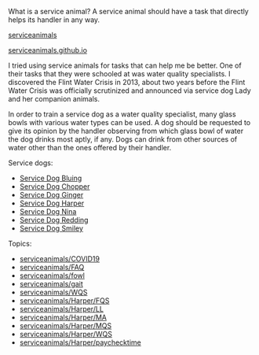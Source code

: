 <link rel="prerender" href="https://serviceanimals.github.io/">

What is a service animal? A service animal should have a task that directly helps its handler in any way.

[serviceanimals](https://github.com/serviceanimals/serviceanimals.github.io/)

[serviceanimals.github.io](https://serviceanimals.github.io/)

I tried using service animals for tasks that can help me be better.  One of their tasks that they were schooled at was water quality specialists.  I discovered the Flint Water Crisis in 2013, about two years before the Flint Water Crisis was officially scrutinized and announced via service dog Lady and her companion animals.

In order to train a service dog as a water quality specialist, many glass bowls with various water types can be used.  A dog should be requested to give its opinion by the handler observing from which glass bowl of water the dog drinks most aptly, if any.  Dogs can drink from other sources of water other than the ones offered by their handler.

Service dogs:
   * [Service Dog Bluing](https://serviceanimals.github.io/Bluing/)
   * [Service Dog Chopper](https://serviceanimals.github.io/Chopper/)
   * [Service Dog Ginger](https://serviceanimals.github.io/Ginger/)
   * [Service Dog Harper](https://serviceanimals.github.io/Harper/)
   * [Service Dog Nina](https://serviceanimals.github.io/Nina/)
   * [Service Dog Redding](https://serviceanimals.github.io/Redding/)
   * [Service Dog Smiley](https://serviceanimals.github.io/Smiley/)

Topics:
   * [serviceanimals/](https://serviceanimals.github.io/)[COVID19](https://serviceanimals.github.io/coronavirus/)
   * [serviceanimals/](https://serviceanimals.github.io/)[FAQ](https://serviceanimals.github.io/FAQ/)
   * [serviceanimals/](https://serviceanimals.github.io/)[fowl](https://serviceanimals.github.io/fowl/)
   * [serviceanimals/](https://serviceanimals.github.io/)[gait](https://serviceanimals.github.io/gait/)
   * [serviceanimals/](https://serviceanimals.github.io/)[WQS](https://serviceanimals.github.io/WQS/)
   * [serviceanimals/](https://serviceanimals.github.io/)[Harper/](https://serviceanimals.github.io/Harper)[FQS](https://serviceanimals.github.io/Harper/FQS.html)
   * [serviceanimals/](https://serviceanimals.github.io/)[Harper/](https://serviceanimals.github.io/Harper)[LL](https://serviceanimals.github.io/Harper/LL.html)
   * [serviceanimals/](https://serviceanimals.github.io/)[Harper/](https://serviceanimals.github.io/Harper)[MA](https://serviceanimals.github.io/Harper/MA.html)
   * [serviceanimals/](https://serviceanimals.github.io/)[Harper/](https://serviceanimals.github.io/Harper)[MQS](https://serviceanimals.github.io/Harper/MQS.html)
   * [serviceanimals/](https://serviceanimals.github.io/)[Harper/](https://serviceanimals.github.io/Harper)[WQS](https://serviceanimals.github.io/Harper/WQS.html)
   * [serviceanimals/](https://serviceanimals.github.io/)[Harper/](https://serviceanimals.github.io/Harper)[paychecktime](https://serviceanimals.github.io/Harper/paychecktime.html)

<!--
   * [Buster](https://serviceanimals.github.io/Buster/)
   * [Lady](https://serviceanimals.github.io/Lady/)
   * [Gaia](https://serviceanimals.github.io/Gaia/)
   * [Trinket](https://serviceanimals.github.io/Trinket/)
   * [Gustav los veinte quatro](https://serviceanimals.github.io/Gustavlosveintequatro/)
   * [Gustav los veinte cinqo](https://serviceanimals.github.io/Gustavlosveintecinqo/)
 README.md EF -->

